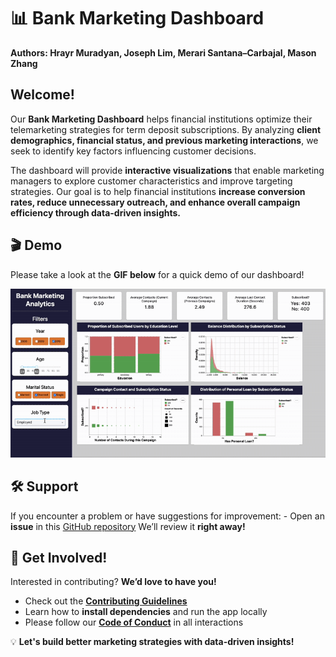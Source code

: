 # 📊 Bank Marketing Dashboard

**Authors: Hrayr Muradyan, Joseph Lim, Merari Santana–Carbajal, Mason Zhang**

## Welcome!

Our **Bank Marketing Dashboard** helps financial institutions optimize their telemarketing strategies for term deposit subscriptions. By analyzing **client demographics, financial status, and previous marketing interactions**, we seek to identify key factors influencing customer decisions.

The dashboard will provide **interactive visualizations** that enable marketing managers to explore customer characteristics and improve targeting strategies. Our goal is to help financial institutions **increase conversion rates, reduce unnecessary outreach, and enhance overall campaign efficiency through data-driven insights.**

## 🎬 Demo

Please take a look at the **GIF below** for a quick demo of our dashboard!

![](img/bank_marketing.gif)

## 🛠️ Support

If you encounter a problem or have suggestions for improvement: - Open an **issue** in this [GitHub repository](https://github.com/UBC-MDS/DSCI-532_2025_12_bank-marketing/issues) We’ll review it **right away!**

## 🤝 Get Involved!

Interested in contributing? **We’d love to have you!**

-   Check out the [**Contributing Guidelines**](CONTRIBUTING.md)
-   Learn how to **install dependencies** and run the app locally
-   Please follow our [**Code of Conduct**](CODE_OF_CONDUCT.md) in all interactions

💡 **Let's build better marketing strategies with data-driven insights!**

